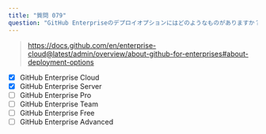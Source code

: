 ```yaml
---
title: "質問 079"
question: "GitHub Enterpriseのデプロイオプションにはどのようなものがありますか？（2つ選択）"
---
```


> https://docs.github.com/en/enterprise-cloud@latest/admin/overview/about-github-for-enterprises#about-deployment-options
- [x] GitHub Enterprise Cloud
- [x] GitHub Enterprise Server
- [ ] GitHub Enterprise Pro
- [ ] GitHub Enterprise Team
- [ ] GitHub Enterprise Free
- [ ] GitHub Enterprise Advanced